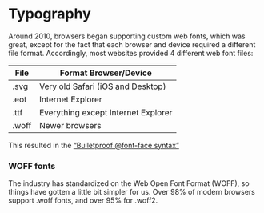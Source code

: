 # Typography

Around 2010, browsers began supporting custom web fonts, which was great, except for the fact that each browser and device required a different file format. Accordingly, most websites provided 4 different web font files:

| File  | Format Browser/Device               |
| ----- | ----------------------------------- |
| .svg  | Very old Safari (iOS and Desktop)   |
| .eot  | Internet Explorer                   |
| .ttf  | Everything except Internet Explorer |
| .woff | Newer browsers                      |

This resulted in the [“Bulletproof @font-face syntax”](https://www.paulirish.com/2009/bulletproof-font-face-implementation-syntax/)

### WOFF fonts

The industry has standardized on the Web Open Font Format (WOFF), so things have gotten a little bit simpler for us. Over 98% of modern browsers support .woff fonts, and over 95% for .woff2.
